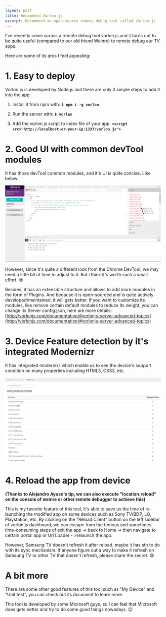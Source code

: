```yaml
---
layout: post
title: Recommend Vorlon.js
excerpt: Recommend an open-source remote debug tool called Vorlon.js
---
```

I've recently come across a remote debug tool vorlon.js and it turns out to be quite useful (compared to our old friend Weinre) to remote debug our TV apps.

Here are some of its pros I feel appealing:

# 1. Easy to deploy
Vorlon.js is developed by Node.js and there are only 3 simple steps to add it into the app:

1. Install it from npm with:   **`$ npm i -g vorlon`**

2. Run the server with:        **`$ vorlon`**

3. Add the vorlon.js script to index file of your app:    **`<script src="http://localhost-or-your-ip:1337/vorlon.js">`**
   
# 2. Good UI with common devTool modules

It has those devTool common modules, and it's UI is quite concise. Like below:

![](https://raw.githubusercontent.com/Williammer/Williammer.github.io/master/images/20160425-shot1.PNG)

However, since it's quite a different look from the Chrome DevTool, we may need a little bit of time to adjust to it. But I think it's worth such a small effort. :wink: 

Besides, it has an extensible structure and allows to add more modules in the form of Plugins. And because it is open-sourced and is quite actively developed/maintained, it will gets better.
If you want to customize its modules, like remove certain default modules to reduce its weight, you can change its Server config.json, here are more details: [http://vorlonjs.com/documentation/#vorlonjs-server-advanced-topics](http://vorlonjs.com/documentation/#vorlonjs-server-advanced-topics)
 
# 3. Device Feature detection by it's integrated Modernizr  
It has integrated modernizr which enable us to see the device's support condition on many properties including HTML5, CSS3, etc.

![](https://raw.githubusercontent.com/Williammer/Williammer.github.io/master/images/20160425-shot2.PNG)

# 4. Reload the app from device
**(Thanks to Alejandro Ayuso's tip, we can also execute "location.reload" on the console of weinre or other remote debugger to achieve this)**

This is my favorite feature of this tool, it's able to save us the time of re-launching the modified app on some devices such as Sony TV/BDP, LG, Playstation, etc. By clicking on the "Reload Client" button on the left sidebar of vorlon.js dashboard, we can escape from the tedious and sometimes time-consuming steps of exit the app -> back to Home -> then navigate to certain portal app or Url Loader - >relaunch the app.

However, Samsung TV doesn't refresh it after reload, maybe it has sth to do with its sync mechanism. If anyone figure out a way to make it refresh on Samsung TV or other TV that doesn't refresh, please share the secret. :smile:

# A bit more
There are some other good features of this tool such as "My Device" and "Unit test", you can check out its document to learn more.

This tool is developed by some Microsoft guys, so I can feel that Microsoft does gets better and try to do some good things nowadays. :wink:

